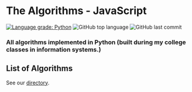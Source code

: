 # The Algorithms - JavaScript

[![Language grade: Python](https://img.shields.io/lgtm/grade/python/g/gleisonkz/algorithms-python.svg?logo=lgtm&logoWidth=18)](https://lgtm.com/projects/g/gleisonkz/algorithms-python/context:python)
![GitHub top language](https://img.shields.io/github/languages/top/gleisonkz/algorithms-python)
![GitHub last commit](https://img.shields.io/github/last-commit/gleisonkz/algorithms-python)


### All algorithms implemented in Python (built during my college classes in information systems.)

## List of Algorithms

See our [directory](DIRECTORY.md).
